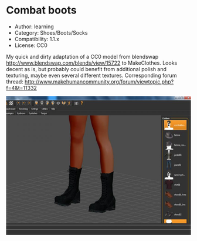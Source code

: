 # Combat boots

* Author: learning
* Category: Shoes/Boots/Socks
* Compatibility: 1.1.x
* License: CC0

My quick and dirty adaptation of a CC0 model from blendswap http://www.blendswap.com/blends/view/15722 to MakeClothes. Looks decent as is, but probably could benefit from additional polish and texturing, maybe even several different textures. Corresponding forum thread: http://www.makehumancommunity.org/forum/viewtopic.php?f=4&t=11332

![Example](combatboots.jpg)

